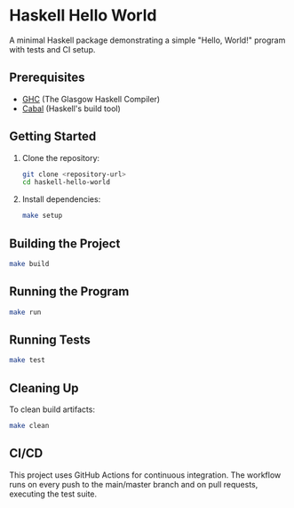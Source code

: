 # Haskell Hello World

A minimal Haskell package demonstrating a simple "Hello, World!" program with tests and CI setup.

## Prerequisites

- [GHC](https://www.haskell.org/ghc/) (The Glasgow Haskell Compiler)
- [Cabal](https://www.haskell.org/cabal/) (Haskell's build tool)

## Getting Started

1. Clone the repository:
   ```bash
   git clone <repository-url>
   cd haskell-hello-world
   ```

2. Install dependencies:
   ```bash
   make setup
   ```

## Building the Project

```bash
make build
```

## Running the Program

```bash
make run
```

## Running Tests

```bash
make test
```

## Cleaning Up

To clean build artifacts:

```bash
make clean
```

## CI/CD

This project uses GitHub Actions for continuous integration. The workflow runs on every push to the main/master branch and on pull requests, executing the test suite.
